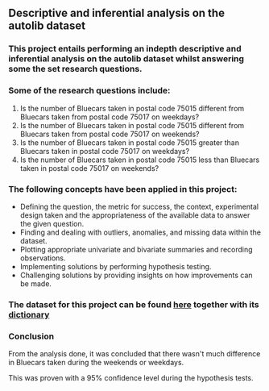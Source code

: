 ## Descriptive and inferential analysis on the autolib dataset
### This project entails performing an indepth descriptive and inferential analysis on the autolib dataset whilst answering some the set research questions.

### Some of the research questions include:
1. Is the number of Bluecars taken in postal code 75015 different from Bluecars taken from postal code 75017 on weekdays?
2. Is the number of Bluecars taken in postal code 75015 different from Bluecars taken from postal code 75017 on weekends?
3. Is the number of Bluecars taken in postal code 75015 greater than Bluecars taken in postal code 75017 on weekdays?
4. Is the number of Bluecars taken in postal code 75015 less than Bluecars taken in postal code 75017 on weekends?

### The following concepts have been applied in this project:
- Defining the question, the metric for success, the context, experimental design taken and the appropriateness of the available data to     answer the given question.
- Finding and dealing with outliers, anomalies, and missing data within the dataset.
- Plotting appropriate univariate and bivariate summaries and recording observations.
- Implementing solutions by performing hypothesis testing.
- Challenging solutions by providing insights on how improvements can be made.

### The dataset for this project can be found [here](http://bit.ly/DSCoreAutolibDataset) together with its [dictionary](http://bit.ly/DSCoreAutolibDatasetGlossary)

### Conclusion
From the analysis done, it was concluded that there wasn't much difference in Bluecars taken during the weekends or weekdays.

This was proven with a 95% confidence level during the hypothesis tests.
